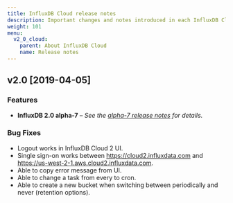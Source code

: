 ```yaml
---
title: InfluxDB Cloud release notes
description: Important changes and notes introduced in each InfluxDB Cloud 2 update.
weight: 101
menu:
  v2_0_cloud:
    parent: About InfluxDB Cloud
    name: Release notes
---
```


## v2.0 [2019-04-05]

### Features

- **InfluxDB 2.0 alpha-7** –
  _See the [alpha-7 release notes](/v2.0/reference/release-notes/#v2-0-0-alpha-7-2019-03-28) for details._

### Bug Fixes

- Logout works in InfluxDB Cloud 2 UI.
- Single sign-on works between https://cloud2.influxdata.com and https://us-west-2-1.aws.cloud2.influxdata.com.
- Able to copy error message from UI.
- Able to change a task from every to cron.
- Able to create a new bucket when switching between periodically and never (retention options).
